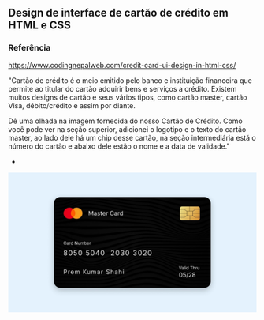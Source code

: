 Design de interface de cartão de crédito em HTML e CSS
-

### Referência
https://www.codingnepalweb.com/credit-card-ui-design-in-html-css/

"Cartão de crédito é o meio emitido pelo banco e instituição financeira que permite ao titular do cartão adquirir bens e serviços a crédito. Existem muitos designs de cartão e seus vários tipos, como cartão master, cartão Visa, débito/crédito e assim por diante.

Dê uma olhada na imagem fornecida do nosso Cartão de Crédito. Como você pode ver na seção superior, adicionei o logotipo e o texto do cartão master, ao lado dele há um chip desse cartão, na seção intermediária está o número do cartão e abaixo dele estão o nome e a data de validade."

-
![alt text](image.png)